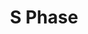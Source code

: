 ---
annotations:
- id: PW:0000089
  parent: regulatory pathway
  type: Pathway Ontology
  value: S phase pathway
authors:
- ReactomeTeam
- Anwesha
- Eweitz
description: DNA synthesis occurs in the S phase, or the synthesis phase, of the cell
  cycle. The cell duplicates its hereditary material, and two copies of the chromosome
  are formed. As DNA replication continues, the E type cyclins shared by the G1 and
  S phases, are destroyed and the levels of the mitotic cyclins rise.  View original
  pathway at [http://www.reactome.org/PathwayBrowser/#DIAGRAM=69242 Reactome].
last-edited: 2021-05-28
organisms:
- Homo sapiens
redirect_from:
- /index.php/Pathway:WP2772
- /instance/WP2772
revision: null
schema-jsonld:
- '@context': https://schema.org/
  '@id': https://wikipathways.github.io/pathways/WP2772.html
  '@type': Dataset
  creator:
    '@type': Organization
    name: WikiPathways
  description: DNA synthesis occurs in the S phase, or the synthesis phase, of the
    cell cycle. The cell duplicates its hereditary material, and two copies of the
    chromosome are formed. As DNA replication continues, the E type cyclins shared
    by the G1 and S phases, are destroyed and the levels of the mitotic cyclins rise.  View
    original pathway at [http://www.reactome.org/PathwayBrowser/#DIAGRAM=69242 Reactome].
  keywords:
  - 26S proteasome
  - '2xAcK-SMC3 '
  - A:Cdk2:p21/p27
  - A:Cdk2:phospho-p27/p21 complex
  - ADP
  - ATP
  - Ac-CoA
  - Ac-Cohesin:PDS5:WAPAL:Centromere
  - Ac-Cohesin:PDS5:WAPAL:Chromosomal Arm
  - Arm
  - Arms:Ac-Cohesin:PDS5:CDCA5:WAPAL
  - CABLES1
  - CAK
  - CCNA
  - 'CCNA1 '
  - 'CCNA2 '
  - CCNA:CDK2
  - CCNA:p-T160-CDK2
  - CCNA:p-T160-CDK2,CCNE:p-T160-CDK2
  - CCNA:p-Y15-CDK2
  - 'CCND1 '
  - CCND1:CDK4
  - 'CCNE1 '
  - 'CCNE2 '
  - 'CCNH '
  - CDC25A
  - 'CDC25A '
  - CDC25A gene
  - 'CDC25A gene '
  - 'CDC25B '
  - CDCA5
  - 'CDCA5 '
  - CDK2
  - 'CDK2 '
  - 'CDK4 '
  - 'CDK7 '
  - CDKN1A
  - 'CDKN1A '
  - CDKN1A,CDKN1B
  - CDKN1B
  - 'CDKN1B '
  - CDKN1B:(CDK4:CCND1,(CDK2:CCNE1))
  - CKS1B
  - 'CKS1B '
  - 'CUL1 '
  - CUL1:SKP1:SKP2
  - CUL1:SKP1:SKP2:CKS1B
  - Cdc25 A/B
  - Centromeres:Ac-Cohesin:PDS5:CDCA5:WAPAL
  - Chromosomal
  - CoA-SH
  - Cohesin:PDS5:WAPAL:Centromere
  - Cohesin:PDS5:WAPAL:Chromosomal Arm
  - Cyclin
  - Cyclin D1
  - D1:Cdk4
  - DREAM complex:CDC25A
  - E/A:CDK2:p-S130-CDKN1A,p-T187-CDKN1B:CUL1:SKP1:SKP2:CKS1B
  - E/A:CDK2:p-S130-CDKN1A,p-T187-CDKN1B:CUL1:SKP1:SKP2:CKS1B:3xubiquitin
  - E/A:p-T160-CDK2:CDKN1A,CDKN1B
  - E/A:p-T160-CDK2:p-S130-CDKN1A,p-T187-CDKN1B
  - 'E2F1 '
  - E2F1:TFDP1,TFDP2:CDC25A gene
  - 'E2F4 '
  - 'E2F5 '
  - ESCO
  - 'ESCO1 '
  - 'ESCO2 '
  - 'FZR1 '
  - FZR1,p-S795-RB1
  - GSK3B
  - H2O
  - 'LIN37 '
  - 'LIN54 '
  - 'LIN9 '
  - 'MAX '
  - 'MNAT1 '
  - 'MYC '
  - MYC:MAX:CDC25A gene
  - Mitotic
  - Mitotic Prometaphase
  - 'PDS5A '
  - 'PDS5B '
  - 'PSMA1 '
  - 'PSMA2 '
  - 'PSMA3 '
  - 'PSMA4 '
  - 'PSMA5 '
  - 'PSMA6 '
  - 'PSMA7 '
  - 'PSMA8 '
  - 'PSMB1 '
  - 'PSMB10 '
  - 'PSMB11 '
  - 'PSMB2 '
  - 'PSMB3 '
  - 'PSMB4 '
  - 'PSMB5 '
  - 'PSMB6 '
  - 'PSMB7 '
  - 'PSMB8 '
  - 'PSMB9 '
  - 'PSMC1 '
  - 'PSMC2 '
  - 'PSMC3 '
  - 'PSMC4 '
  - 'PSMC5 '
  - 'PSMC6 '
  - 'PSMD1 '
  - 'PSMD10 '
  - 'PSMD11 '
  - 'PSMD12 '
  - 'PSMD13 '
  - 'PSMD14 '
  - 'PSMD2 '
  - 'PSMD3 '
  - 'PSMD4 '
  - 'PSMD5 '
  - 'PSMD6 '
  - 'PSMD7 '
  - 'PSMD8 '
  - 'PSMD9 '
  - 'PSME1 '
  - 'PSME2 '
  - 'PSME3 '
  - 'PSME4 '
  - 'PSMF1 '
  - Pi
  - 'RAD21 '
  - 'RBBP4 '
  - 'RBL2 '
  - 'RPS27A(1-76) '
  - 'SHFM1 '
  - 'SKP1 '
  - 'SKP2 '
  - 'SMC1A '
  - 'SMC3 '
  - 'STAG1 '
  - 'STAG2 '
  - Sister
  - Sister Centromere
  - 'Sister Centromere '
  - Sister Chromosomal
  - 'Sister Chromosomal Arm '
  - Synthesis of DNA
  - 'TFDP1 '
  - 'TFDP2 '
  - Telophase/Cytokinesis
  - 'UBA52(1-76) '
  - 'UBB(1-76) '
  - 'UBB(153-228) '
  - 'UBB(77-152) '
  - 'UBC(1-76) '
  - 'UBC(153-228) '
  - 'UBC(229-304) '
  - 'UBC(305-380) '
  - 'UBC(381-456) '
  - 'UBC(457-532) '
  - 'UBC(533-608) '
  - 'UBC(609-684) '
  - 'UBC(77-152) '
  - Ub
  - Ubiquitin ligase
  - 'WAPAL '
  - WEE1
  - complex
  - gene
  - 'hyperphosphorylated RB1 '
  - multi-ubiquitinated
  - 'p-FZR1 '
  - p-FZR1,p-RB1
  - 'p-S130-CDKN1A '
  - 'p-S28-LIN52 '
  - 'p-S795-RB1 '
  - p-T,p-S-AKT
  - p-T-CDKN1A/B
  - 'p-T145-CDKN1A '
  - 'p-T157-CDKN1B '
  - 'p-T160-CDK2 '
  - 'p-T187-CDKN1B '
  - p-T286-CCND1
  - 'p-T286-CCND1 '
  - 'p-T305,S472-AKT3 '
  - 'p-T308,S473-AKT1 '
  - 'p-T309,S474-AKT2 '
  - 'p-Y15-CDK2 '
  - p-Y342-PTK6
  - 'p-Y342-PTK6 '
  - p-Y342-PTK6:CDKN1B:(CDK4:CCND1,(CDK2:CCNE1))
  - 'p-Y88-CDKN1B '
  - p-Y88-CDKN1B:(CDK4:CCND1,(CDK2:CCNE1))
  - phospho(T286)-Cyclin
  - phospho-(T286)
  license: CC0
  name: S Phase
seo: CreativeWork
title: S Phase
wpid: WP2772
---